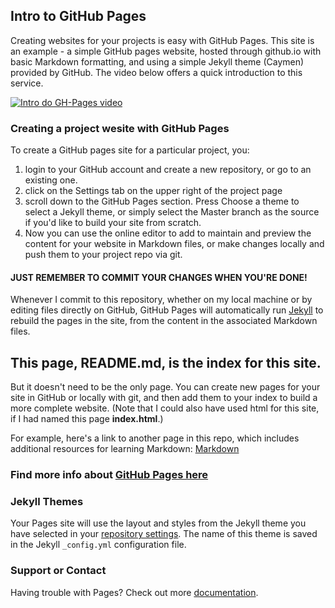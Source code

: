 ## Intro to GitHub Pages

Creating websites for your projects is easy with GitHub Pages. This site is an example - a simple GitHub pages website, hosted through github.io with basic Markdown formatting, and using a simple Jekyll theme (Caymen) provided by GitHub. The video below offers a quick introduction to this service.

[![Intro do GH-Pages video](https://img.youtube.com/vi/2MsN8gpT6jY/0.jpg)](https://www.youtube.com/watch?v=2MsN8gpT6jY)

### Creating a project wesite with GitHub Pages
To create a GitHub pages site for a particular project, you:
1. login to your GitHub account and create a new repository, or go to an existing one.
2. click on the Settings tab on the upper right of the project page
3. scroll down to the GitHub Pages section. Press Choose a theme to select a Jekyll theme, or simply select the Master branch as the source if you'd like to build your site from scratch.
4. Now you can use the online editor to add to maintain and preview the content for your website in Markdown files, or make changes locally and push them to your project repo via git.
#### JUST REMEMBER TO COMMIT YOUR CHANGES WHEN YOU'RE DONE!

Whenever I commit to this repository, whether on my local machine or by editing files directly on GitHub, GitHub Pages will automatically run [Jekyll](https://jekyllrb.com/) to rebuild the pages in the site, from the content in the associated Markdown files.

## This page, README.md, is the index for this site. 
But it doesn't need to be the only page. You can create new pages for your site in GitHub or locally with git, and then add them to your index to build a more complete website. (Note that I could also have used html for this site, if I had named this page **index.html**.)

For example, here's a link to another page in this repo, which includes additional resources for learning Markdown: 
[Markdown](/markdown.md)

### Find more info about [GitHub Pages here](https://pages.github.com/)

### Jekyll Themes

Your Pages site will use the layout and styles from the Jekyll theme you have selected in your [repository settings](https://github.com/kevenson/GHP-Testing/settings). The name of this theme is saved in the Jekyll `_config.yml` configuration file.

### Support or Contact

Having trouble with Pages? Check out more [documentation](https://help.github.com/categories/github-pages-basics/).
